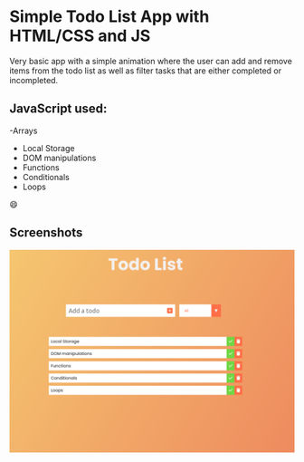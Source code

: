 # Simple Todo List App with HTML/CSS and JS

Very basic app with a simple animation where the user can add and remove items from the todo list as well as filter tasks that are either completed or incompleted.

## JavaScript used:

-Arrays

- Local Storage
- DOM manipulations
- Functions
- Conditionals
- Loops

:smile:

## Screenshots

![FAQ Cards](screenshot.png)
